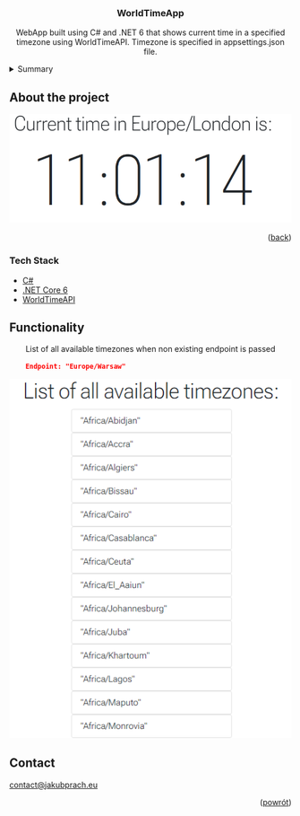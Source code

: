 <div id="top"></div>
<br />
<div align="center">

<h3 align="center">WorldTimeApp</h3>
  <p align="center">
    WebApp built using C# and .NET 6 that shows current time in a specified timezone using WorldTimeAPI.
    Timezone is specified in appsettings.json file.
  </p>
</div>



<!-- TABLE OF CONTENTS -->
<details>
  <summary>Summary</summary>
  <ol>
    <li>
      <a href="#About">About</a>
      <ul>
        <li><a href="#Tech-Stack">Tech Stack</a></li>
      </ul>
    </li>
    <li>
        <a href="#How-to-install">How to install</a>
    </li>
    <li><a href="#Functionality">Functionality</a></li>
    <li><a href="#Contact">Contact</a></li>
  </ol>
</details>



<!-- ABOUT THE PROJECT -->
## About the project

![Landing](https://github.com/jakubprach/WorldTimeApp/blob/master/landing.png)

<p align="right">(<a href="#top">back</a>)</p>



### Tech Stack
* [C#](https://docs.microsoft.com/pl-pl/dotnet/csharp/tour-of-csharp/)
* [.NET Core 6](https://docs.microsoft.com/pl-pl/dotnet/core/whats-new/dotnet-6)
* [WorldTimeAPI](http://worldtimeapi.org/)

## Functionality

<p align="center">
    List of all available timezones when non existing endpoint is passed
</p>

```json
    Endpoint: "Europe/Warsaw"
 ```

![Listing](https://github.com/jakubprach/WorldTimeApp/blob/master/timezones.png)



## Contact

contact@jakubprach.eu


<p align="right">(<a href="#top">powrót</a>)</p>
